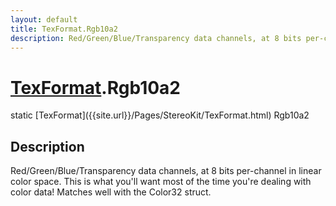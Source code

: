 ```yaml
---
layout: default
title: TexFormat.Rgb10a2
description: Red/Green/Blue/Transparency data channels, at 8 bits per-channel in linear color space. This is what you'll want most of the time you're dealing with color data! Matches well with the Color32 struct.
---
```

# [TexFormat]({{site.url}}/Pages/StereoKit/TexFormat.html).Rgb10a2

<div class='signature' markdown='1'>
static [TexFormat]({{site.url}}/Pages/StereoKit/TexFormat.html) Rgb10a2
</div>

## Description
Red/Green/Blue/Transparency data channels, at 8 bits
per-channel in linear color space. This is what you'll want most
of the time you're dealing with color data! Matches well with the
Color32 struct.

